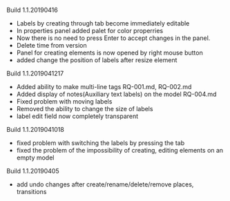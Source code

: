 Build 1.1.20190416

- Labels by creating through tab become immediately editable
- In properties panel added palet for color properries
- Now there is no need to press Enter to accept changes in the panel.
- Delete time from version
- Panel for creating elements is now opened by right mouse button
- added change the position of labels after resize element



Build 1.1.2019041217 

- Added ability to make multi-line tags  RQ-001.md, RQ-002.md
- Added display of notes(Auxiliary text labels) on the model RQ-004.md
- Fixed problem with moving labels
- Removed the ability to change the size of labels
- label edit field now completely transparent

Build 1.1.2019041018 

- fixed  problem with switching the labels by pressing the tab
- fixed the problem of the impossibility of creating, editing elements on an empty model


Build 1.1.20190405

- add undo changes after create/rename/delete/remove places, transitions

